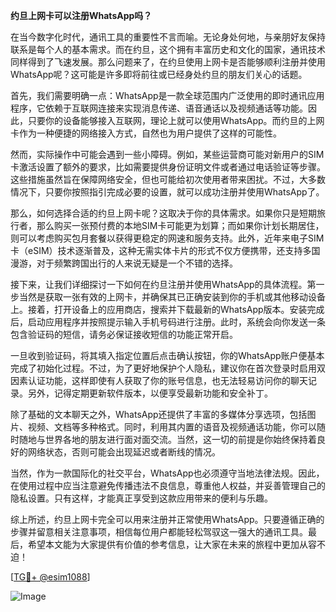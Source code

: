 **约旦上网卡可以注册WhatsApp吗？**

在当今数字化时代，通讯工具的重要性不言而喻。无论身处何地，与亲朋好友保持联系是每个人的基本需求。而在约旦，这个拥有丰富历史和文化的国家，通讯技术同样得到了飞速发展。那么问题来了，在约旦使用上网卡是否能够顺利注册并使用WhatsApp呢？这可能是许多即将前往或已经身处约旦的朋友们关心的话题。

首先，我们需要明确一点：WhatsApp是一款全球范围内广泛使用的即时通讯应用程序，它依赖于互联网连接来实现消息传递、语音通话以及视频通话等功能。因此，只要你的设备能够接入互联网，理论上就可以使用WhatsApp。而约旦的上网卡作为一种便捷的网络接入方式，自然也为用户提供了这样的可能性。

然而，实际操作中可能会遇到一些小障碍。例如，某些运营商可能对新用户的SIM卡激活设置了额外的要求，比如需要提供身份证明文件或者通过电话验证等步骤。这些措施虽然旨在保障网络安全，但也可能给初次使用者带来困扰。不过，大多数情况下，只要你按照指引完成必要的设置，就可以成功注册并使用WhatsApp了。

那么，如何选择合适的约旦上网卡呢？这取决于你的具体需求。如果你只是短期旅行者，那么购买一张预付费的本地SIM卡可能更为划算；而如果你计划长期居住，则可以考虑购买包月套餐以获得更稳定的网速和服务支持。此外，近年来电子SIM卡（eSIM）技术逐渐普及，这种无需实体卡片的形式不仅方便携带，还支持多国漫游，对于频繁跨国出行的人来说无疑是一个不错的选择。

接下来，让我们详细探讨一下如何在约旦注册并使用WhatsApp的具体流程。第一步当然是获取一张有效的上网卡，并确保其已正确安装到你的手机或其他移动设备上。接着，打开设备上的应用商店，搜索并下载最新的WhatsApp版本。安装完成后，启动应用程序并按照提示输入手机号码进行注册。此时，系统会向你发送一条包含验证码的短信，请务必保证接收短信的功能正常开启。

一旦收到验证码，将其填入指定位置后点击确认按钮，你的WhatsApp账户便基本完成了初始化过程。不过，为了更好地保护个人隐私，建议你在首次登录时启用双因素认证功能，这样即使有人获取了你的账号信息，也无法轻易访问你的聊天记录。另外，记得定期更新软件版本，以便享受最新功能和安全补丁。

除了基础的文本聊天之外，WhatsApp还提供了丰富的多媒体分享选项，包括图片、视频、文档等多种格式。同时，利用其内置的语音及视频通话功能，你可以随时随地与世界各地的朋友进行面对面交流。当然，这一切的前提是你始终保持着良好的网络状态，否则可能会出现延迟或者断线的情况。

当然，作为一款国际化的社交平台，WhatsApp也必须遵守当地法律法规。因此，在使用过程中应当注意避免传播违法不良信息，尊重他人权益，并妥善管理自己的隐私设置。只有这样，才能真正享受到这款应用带来的便利与乐趣。

综上所述，约旦上网卡完全可以用来注册并正常使用WhatsApp。只要遵循正确的步骤并留意相关注意事项，相信每位用户都能轻松驾驭这一强大的通讯工具。最后，希望本文能为大家提供有价值的参考信息，让大家在未来的旅程中更加从容不迫！

[[TG💪+ @esim1088](https://t.me/s/esim1088)]

![Image](https://i.postimg.cc/4NQfJmqS/Snipaste-2025-05-13-00-14-12.png)